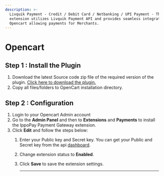 ```yaml
---
description: >-
  Livquik Payment - Credit / Debit Card / Netbanking / UPI Payment - This
  extension utilizes Livquik Payment API and provides seamless integration with
  Opencart allowing payments for Merchants.
---
```


# Opencart

## Step 1 : Install the Plugin

1. Download the latest Source code zip file of the required version of the plugin. [Click here to download the plugin.](https://livquik-assets.s3.ap-south-1.amazonaws.com/Plugins/livquik-opencart.zip)
2. Copy all files/folders to OpenCart installation directory.

## Step 2 : Configuration

1. Login to your Opencart Admin account
2. Go to the **Admin Panel** and then to **Extensions** and **Payments** to install the IppoPay Payment Gateway extension.
3. Click **Edit** and follow the steps below:
   1. Enter your Public key and Secret key. You can get your Public and Secret key from the api [dashboard](https://merchantapp.livquik.com).
   2. Change extension status to **Enabled**.
   3.  Click **Save** to save the extension settings.

       ***
